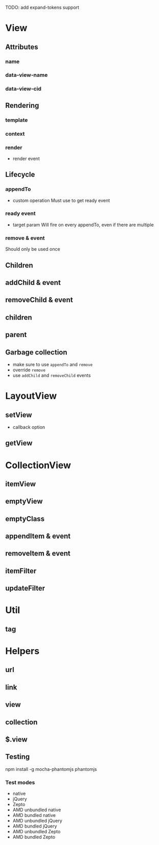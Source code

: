 TODO: add expand-tokens support


# View

## Attributes
### name
### data-view-name
### data-view-cid

## Rendering
### template
### context
### render
- render event

## Lifecycle
### appendTo
  - custom operation
  Must use to get ready event
### ready event
  - target param
  Will fire on every appendTo, even if there are multiple
### remove & event
  Should only be used once

## Children

## addChild & event
## removeChild & event
## children
## parent
## Garbage collection
- make sure to use `appendTo` and `remove`
- override `remove`
- use `addChild` and `removeChild` events

# LayoutView
## setView
- callback option
## getView

# CollectionView

## itemView
## emptyView
## emptyClass
## appendItem & event
## removeItem & event
## itemFilter
## updateFilter

# Util

## tag

# Helpers

## url
## link
## view
## collection

## $.view


## Testing

   npm install -g mocha-phantomjs phantomjs

### Test modes

- native
- jQuery
- Zepto
- AMD unbundled native
- AMD bundled native
- AMD unbundled jQuery
- AMD bundled jQuery
- AMD unbundled Zepto
- AMD bundled Zepto